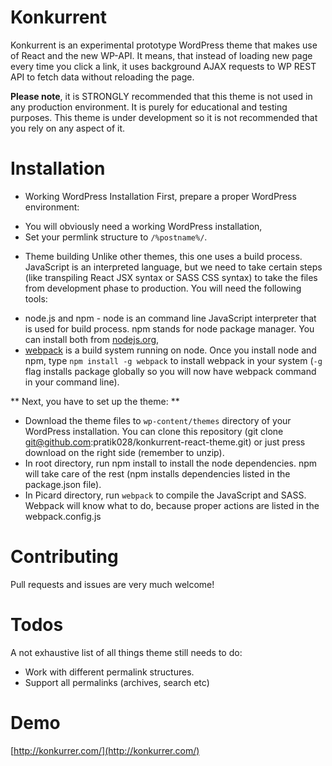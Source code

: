 Konkurrent
===

Konkurrent is an experimental prototype WordPress theme that makes use of React and the new WP-API. It means, that instead of loading new page every time you click a link, it uses background AJAX requests to WP REST API to fetch data without reloading the page.

**Please note**, it is STRONGLY recommended that this theme is not used in any production environment. It is purely for educational and testing purposes. This theme is under development so it is not recommended that you rely on any aspect of it.

Installation
===
* Working WordPress Installation
First, prepare a proper WordPress environment:
- You will obviously need a working WordPress installation,
- Set your permlink structure to `/%postname%/`.

* Theme building 
Unlike other themes, this one uses a build process. JavaScript is an interpreted language, but we need to take certain steps (like transpiling React JSX syntax or SASS CSS syntax) to take the files from development phase to production. You will need the following tools:
- node.js and npm - node is an command line JavaScript interpreter that is used for build process. npm stands for node package manager. You can install both from [nodejs.org](https://nodejs.org/en/),
- [webpack](https://webpack.js.org/) is a build system running on node. Once you install node and npm, type `npm install -g webpack` to install webpack in your system (`-g` flag installs package globally so you will now have webpack command in your command line).

** Next, you have to set up the theme: **

* Download the theme files to `wp-content/themes` directory of your WordPress installation. You can clone this repository (git clone git@github.com:pratik028/konkurrent-react-theme.git) or just press download on the right side (remember to unzip).
* In root directory, run npm install to install the node dependencies. npm will take care of the rest (npm installs dependencies listed in the package.json file).
* In Picard directory, run `webpack` to compile the JavaScript and SASS. Webpack will know what to do, because proper actions are listed in the webpack.config.js

Contributing
===
Pull requests and issues are very much welcome!

Todos
===
A not exhaustive list of all things theme still needs to do:
* Work with different permalink structures.
* Support all permalinks (archives, search etc)

Demo
===
[http://konkurrer.com/](http://konkurrer.com/)
